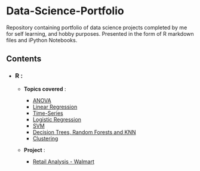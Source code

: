 # Data-Science-Portfolio

Repository containing portfolio of data science projects completed by me for self learning, and hobby purposes. Presented in the form of R markdown files and iPython Notebooks.

## Contents
- ### R : 
  - __Topics covered__ : 
    - [ANOVA](https://github.com/piyushkumar08/Data-Science-Portfolio/blob/main/R/fastfood.R)
    - [Linear Regression](https://github.com/piyushkumar08/Data-Science-Portfolio/blob/main/R/Linear_Regrs.R)
    - [Time-Series](https://github.com/piyushkumar08/Data-Science-Portfolio/blob/main/R/Airpass.R) 
    - [Logistic Regression](https://github.com/piyushkumar08/Data-Science-Portfolio/blob/main/R/logistic%20regression.R)
    - [SVM](https://github.com/piyushkumar08/Data-Science-Portfolio/blob/main/R/SVM.R)
    - [Decision Trees, Random Forests and KNN](https://github.com/piyushkumar08/Data-Science-Portfolio/blob/main/R/Non-linear_Classification.R)
    - [Clustering](https://github.com/piyushkumar08/Data-Science-Portfolio/blob/main/R/Clustering.R)
   
   - __Project__ : 
     - [Retail Analysis - Walmart](https://github.com/piyushkumar08/Retail-Analysis)
    
